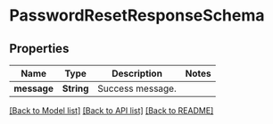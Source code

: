 # PasswordResetResponseSchema

## Properties

Name | Type | Description | Notes
------------ | ------------- | ------------- | -------------
**message** | **String** | Success message. | 

[[Back to Model list]](../README.md#documentation-for-models) [[Back to API list]](../README.md#documentation-for-api-endpoints) [[Back to README]](../README.md)


